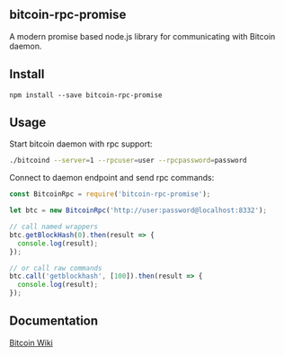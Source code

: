 ## bitcoin-rpc-promise

A modern promise based node.js library for communicating with Bitcoin daemon.

## Install

```
npm install --save bitcoin-rpc-promise
```

## Usage

Start bitcoin daemon with rpc support:

```bash
./bitcoind --server=1 --rpcuser=user --rpcpassword=password
```

Connect to daemon endpoint and send rpc commands:

```js
const BitcoinRpc = require('bitcoin-rpc-promise');

let btc = new BitcoinRpc('http://user:password@localhost:8332');

// call named wrappers
btc.getBlockHash(0).then(result => {
  console.log(result);
});

// or call raw commands
btc.call('getblockhash', [100]).then(result => {
  console.log(result);
});
```

## Documentation

[Bitcoin Wiki](https://en.bitcoin.it/wiki/API_reference_%28JSON-RPC%29)
